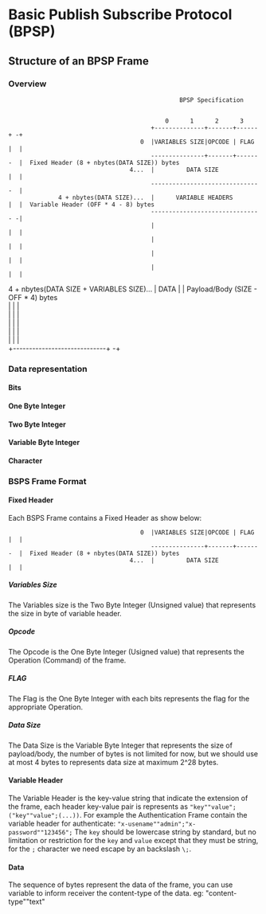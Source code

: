 # Basic Publish Subscribe Protocol (BPSP)

## Structure of an BPSP Frame

### Overview

                                                                                                                          
                                                    BPSP Specification                                                    
                                                                                                                          
                                                                                                                          
                                                0      1      2      3                                                    
                                            +--------------+-------+------+ -+                                            
                                         0  |VARIABLES SIZE|OPCODE | FLAG |  |                                            
                                            ---------------+-------+-------  |  Fixed Header (8 + nbytes(DATA SIZE)) bytes
                                      4...  |         DATA SIZE           |  |                                            
                                            -------------------------------  |                                            
                  4 + nbytes(DATA SIZE)...  |      VARIABLE HEADERS       |  |  Variable Header (OFF * 4 - 8) bytes       
                                            ------------------------------- -|                                            
                                            |                             |  |                                            
                                            |                             |  |                                            
                                            |                             |  |                                            
                                            |                             |  |                                            
 4 + nbytes(DATA SIZE + VARIABLES SIZE)...  |            DATA             |  |  Payload/Body (SIZE - OFF * 4) bytes       
                                            |                             |  |                                            
                                            |                             |  |                                            
                                            |                             |  |                                            
                                            |                             |  |                                            
                                            |                             |  |                                            
                                            +-----------------------------+ -+

### Data representation

#### Bits

#### One Byte Integer

#### Two Byte Integer

#### Variable Byte Integer

#### Character

### BSPS Frame Format

#### Fixed Header

Each BSPS Frame contains a Fixed Header as show below:

                                         0  |VARIABLES SIZE|OPCODE | FLAG |  |                                            
                                            ---------------+-------+-------  |  Fixed Header (8 + nbytes(DATA SIZE)) bytes
                                      4...  |         DATA SIZE           |  |                                            

##### Variables Size

The Variables size is the Two Byte Integer (Unsigned value) that represents the size in byte of variable header.

##### Opcode

The Opcode is the One Byte Integer (Usigned value) that represents the Operation (Command) of the frame.

##### FLAG

The Flag is the One Byte Integer with each bits represents the flag for the appropriate Operation.

##### Data Size

The Data Size is the Variable Byte Integer that represents the size of payload/body, the number of bytes is not limited for now, but we should use at most 4 bytes to represents data size at maximum 2^28 bytes.

#### Variable Header

The Variable Header is the key-value string that indicate the extension of the frame, each header key-value pair is represents as `"key""value";("key""value";(...))`.
For example the Authentication Frame contain the variable header for authenticate:
  `"x-usename""admin";"x-password""123456";`
The `key` should be lowercase string by standard, but no limitation or restriction for the `key` and `value` except that they must be string, for the `;` character we need escape by an backslash `\;`.

#### Data

The sequence of bytes represent the data of the frame, you can use variable to inform receiver the content-type of the data. eg: "content-type""text"

